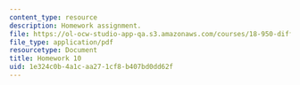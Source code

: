 ```yaml
---
content_type: resource
description: Homework assignment.
file: https://ol-ocw-studio-app-qa.s3.amazonaws.com/courses/18-950-differential-geometry-fall-2008/1e324c0b4a1caa271cf8b407bd0dd62f_homework10.pdf
file_type: application/pdf
resourcetype: Document
title: Homework 10
uid: 1e324c0b-4a1c-aa27-1cf8-b407bd0dd62f
---
```

